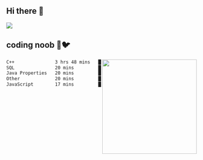 ## Hi there 👋

<!--
**IZSSERAFIM/IZSSERAFIM** is a ✨ _special_ ✨ repository because its `README.md` (this file) appears on your GitHub profile.

Here are some ideas to get you started:

- 🔭 I’m currently working on ...
- 🌱 I’m currently learning ...
- 👯 I’m looking to collaborate on ...
- 🤔 I’m looking for help with ...
- 💬 Ask me about ...
- 📫 How to reach me: ...
- 😄 Pronouns: ...
- ⚡ Fun fact: ...
-->

![](https://pixel-profile.vercel.app/api/github-stats?username=IZSSERAFIM&screen_effect=true&theme=rainbow)

<!--
[![IZSSERAFIM's GitHub stats](https://github-readme-stats-omega-one-96.vercel.app/api?username=IZSSERAFIM&show_icons=true&theme=radical)](https://github.com/anuraghazra/github-readme-stats)
[![Top Langs](https://github-readme-stats-omega-one-96.vercel.app/api/top-langs/?username=IZSSERAFIM&layout=compact)](https://github.com/anuraghazra/github-readme-stats)
-->
## coding noob 🥬🐦

<img src="https://github-readme-stats-omega-one-96.vercel.app/api/top-langs/?username=IZSSERAFIM&layout=compact&langs_count=6" width="250" align="right"/>

<!--START_SECTION:waka-->

```txt
C++               3 hrs 48 mins   ██████████████████░░░░░░░   71.59 %
SQL               20 mins         █▓░░░░░░░░░░░░░░░░░░░░░░░   06.55 %
Java Properties   20 mins         █▓░░░░░░░░░░░░░░░░░░░░░░░   06.55 %
Other             20 mins         █▓░░░░░░░░░░░░░░░░░░░░░░░   06.38 %
JavaScript        17 mins         █▒░░░░░░░░░░░░░░░░░░░░░░░   05.56 %
```

<!--END_SECTION:waka-->
